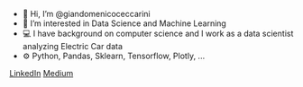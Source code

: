 - 👋 Hi, I’m @giandomenicoceccarini
- 👀 I’m interested in Data Science and Machine Learning
- 💻 I have background on computer science and I work as a data scientist analyzing Electric Car data
- ⚙️ Python, Pandas, Sklearn, Tensorflow, Plotly, ...

[LinkedIn](https://www.linkedin.com/in/gdceccarini/)
[Medium](https://medium.com/@gdceccarini)
